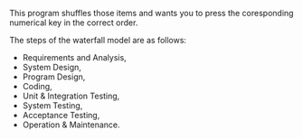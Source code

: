This program shuffles those items and wants you to press the coresponding numerical key in the correct order.

The steps of the waterfall model are as follows:
- Requirements and Analysis,
- System Design,
- Program Design,
- Coding,
- Unit & Integration Testing,
- System Testing,
- Acceptance Testing,
- Operation & Maintenance.

